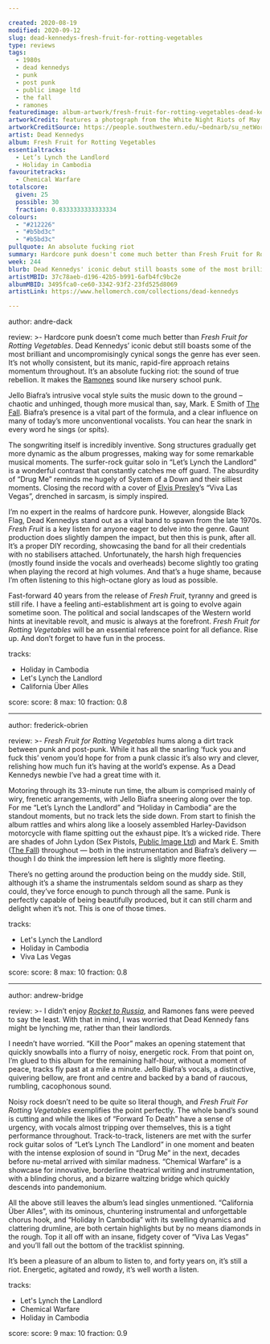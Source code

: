 ```yaml
---

created: 2020-08-19
modified: 2020-09-12
slug: dead-kennedys-fresh-fruit-for-rotting-vegetables
type: reviews
tags:
  - 1980s
  - dead kennedys
  - punk
  - post punk
  - public image ltd
  - the fall
  - ramones
featuredimage: album-artwork/fresh-fruit-for-rotting-vegetables-dead-kennedys.jpg
artworkCredit: features a photograph from the White Night Riots of May 21st, 1979. The riots were in response to the lenient sentence received by Dan White for murdering San Francisco Mayor George Moscone and Supervisor Harvey Milk. The typeface used is Engravers’ Old English by Morris Fuller Benton.
artworkCreditSource: https://people.southwestern.edu/~bednarb/su_netWorks/projects/carter/DK.html
artist: Dead Kennedys
album: Fresh Fruit for Rotting Vegetables
essentialtracks:
  - Let’s Lynch the Landlord
  - Holiday in Cambodia 
favouritetracks:
  - Chemical Warfare
totalscore:
  given: 25
  possible: 30
  fraction: 0.8333333333333334
colours:
  - "#212226"
  - "#b5bd3c"
  - "#b5bd3c"
pullquote: An absolute fucking riot
summary: Hardcore punk doesn't come much better than Fresh Fruit for Rotting Vegetables. Dead Kennedys' iconic debut still boasts some of the most brilliant and uncompromisingly cynical songs the genre has ever seen.
week: 244
blurb: Dead Kennedys' iconic debut still boasts some of the most brilliant and uncompromisingly cynical songs that punk has ever seen.
artistMBID: 37c78aeb-d196-42b5-b991-6afb4fc9bc2e
albumMBID: 3495fca0-ce60-3342-93f2-23fd525d8069
artistLink: https://www.hellomerch.com/collections/dead-kennedys

---
```


author: andre-dack

review: >-
  Hardcore punk doesn’t come much better than *Fresh Fruit for Rotting Vegetables*. Dead Kennedys’ iconic debut still boasts some of the most brilliant and uncompromisingly cynical songs the genre has ever seen. It’s not wholly consistent, but its manic, rapid-fire approach retains momentum throughout. It’s an absolute fucking riot: the sound of true rebellion. It makes the [Ramones](/reviews/ramones-rocket-to-russia/) sound like nursery school punk.

  Jello Biafra’s intrusive vocal style suits the music down to the ground – chaotic and unhinged, though more musical than, say, Mark. E Smith of [The Fall](/reviews/the-fall-this-nations-saving-grace/). Biafra’s presence is a vital part of the formula, and a clear influence on many of today’s more unconventional vocalists. You can hear the snark in every word he sings (or spits).

  The songwriting itself is incredibly inventive. Song structures gradually get more dynamic as the album progresses, making way for some remarkable musical moments. The surfer-rock guitar solo in “Let’s Lynch the Landlord” is a wonderful contrast that constantly catches me off guard. The absurdity of “Drug Me” reminds me hugely of System of a Down and their silliest moments. Closing the record with a cover of [Elvis Presley](/reviews/elvis-presley-elvis-presley/)’s “Viva Las Vegas”, drenched in sarcasm, is simply inspired.

  I’m no expert in the realms of hardcore punk. However, alongside Black Flag, Dead Kennedys stand out as a vital band to spawn from the late 1970s. *Fresh Fruit* is a key listen for anyone eager to delve into the genre. Gaunt production does slightly dampen the impact, but then this is punk, after all. It’s a proper DIY recording, showcasing the band for all their credentials with no stabilisers attached. Unfortunately, the harsh high frequencies (mostly found inside the vocals and overheads) become slightly too grating when playing the record at high volumes. And that’s a huge shame, because I’m often listening to this high-octane glory as loud as possible.

  Fast-forward 40 years from the release of *Fresh Fruit*, tyranny and greed is still rife. I have a feeling anti-establishment art is going to evolve again sometime soon. The political and social landscapes of the Western world hints at inevitable revolt, and music is always at the forefront. *Fresh Fruit for Rotting Vegetables* will be an essential reference point for all defiance. Rise up. And don’t forget to have fun in the process.

tracks:
  - Holiday in Cambodia
  - Let's Lynch the Landlord
  - California Über Alles

score:
  score: 8
  max: 10
  fraction: 0.8

---

author: frederick-obrien

review: >-
  *Fresh Fruit for Rotting Vegetables* hums along a dirt track between punk and post-punk. While it has all the snarling ‘fuck you and fuck this’ venom you’d hope for from a punk classic it’s also wry and clever, relishing how much fun it’s having at the world’s expense. As a Dead Kennedys newbie I’ve had a great time with it.

  Motoring through its 33-minute run time, the album is comprised mainly of wiry, frenetic arrangements, with Jello Biafra sneering along over the top. For me “Let’s Lynch the Landlord” and “Holiday in Cambodia” are the standout moments, but no track lets the side down. From start to finish the album rattles and whirs along like a loosely assembled Harley-Davidson motorcycle with flame spitting out the exhaust pipe. It’s a wicked ride. There are shades of John Lydon (Sex Pistols, [Public Image Ltd](/reviews/public-image-ltd-9/)) and Mark E. Smith ([The Fall](/reviews/the-fall-this-nations-saving-grace/)) throughout — both in the instrumentation and Biafra’s delivery — though I do think the impression left here is slightly more fleeting.

  There’s no getting around the production being on the muddy side. Still, although it’s a shame the instrumentals seldom sound as sharp as they could, they’ve force enough to punch through all the same. Punk is perfectly capable of being beautifully produced, but it can still charm and delight when it’s not. This is one of those times.

tracks:
  - Let's Lynch the Landlord
  - Holiday in Cambodia
  - Viva Las Vegas

score:
  score: 8
  max: 10
  fraction: 0.8

---

author: andrew-bridge

review: >-
  I didn’t enjoy [*Rocket to Russia*](/reviews/ramones-rocket-to-russia/), and Ramones fans were peeved to say the least. With that in mind, I was worried that Dead Kennedy fans might be lynching me, rather than their landlords.

  I needn’t have worried. “Kill the Poor” makes an opening statement that quickly snowballs into a flurry of noisy, energetic rock. From that point on, I’m glued to this album for the remaining half-hour, without a moment of peace, tracks fly past at a mile a minute. Jello Biafra’s vocals, a distinctive, quivering bellow, are front and centre and backed by a band of raucous, rumbling, cacophonous sound.

  Noisy rock doesn’t need to be quite so literal though, and *Fresh Fruit For Rotting Vegetables* exemplifies the point perfectly. The whole band’s sound is cutting and while the likes of “Forward To Death” have a sense of urgency, with vocals almost tripping over themselves, this is a tight performance throughout. Track-to-track, listeners are met with the surfer rock guitar solos of “Let’s Lynch The Landlord” in one moment and beaten with the intense explosion of sound in “Drug Me” in the next, decades before nu-metal arrived with similar madness. “Chemical Warfare” is a showcase for innovative, borderline theatrical writing and instrumentation, with a blinding chorus, and a bizarre waltzing bridge which quickly descends into pandemonium.

  All the above still leaves the album’s lead singles unmentioned. “California Über Alles”, with its ominous, chuntering instrumental and unforgettable chorus hook, and “Holiday In Cambodia” with its swelling dynamics and clattering drumline, are both certain highlights but by no means diamonds in the rough. Top it all off with an insane, fidgety cover of “Viva Las Vegas” and you’ll fall out the bottom of the tracklist spinning.

  It’s been a pleasure of an album to listen to, and forty years on, it’s still a riot. Energetic, agitated and rowdy, it’s well worth a listen.

tracks:
  - Let's Lynch the Landlord
  - Chemical Warfare
  - Holiday in Cambodia

score:
  score: 9
  max: 10
  fraction: 0.9